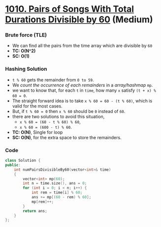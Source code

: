 # [1010. Pairs of Songs With Total Durations Divisible by 60](https://leetcode.com/problems/pairs-of-songs-with-total-durations-divisible-by-60/) (Medium)

### Brute force (TLE)

-   We can find all the pairs from the time array which are divisible by `60`
-   **TC: O(N^2)**
-   **SC: O(1)**

### Hashing Solution

-   `t % 60` gets the remainder from `0 to 59`.
-   We _count the occurrence of each remainders_ in a _array/hashmap_ `mp`.
-   we want to know that, for each `t` in `time`, how many `x` satisfy `(t + x) % 60 = 0`.
-   The straight forward idea is to take `x % 60 = 60 - (t % 60)`, which is valid for the most cases.
-   But, if `t % 60 = 0` then `x % 60` should be `0` instead of `60`.
-   there are two solutions to avoid this situation,
    -   `x % 60 = (60 - t % 60) % 60`,
    -   `x % 60 = (600 - t) % 60`.
-   **TC: O(N)**, Single for loop
-   **SC: O(N)**, for the extra space to store the remainders.

### Code

```cpp
class Solution {
public:
    int numPairsDivisibleBy60(vector<int>& time)
    {
        vector<int> mp(60);
        int n = time.size(), ans = 0;
        for (int i = 0; i < n; i++) {
            int rem = time[i] % 60;
            ans += mp[(60 - rem) % 60];
            mp[rem]++;
        }
        return ans;
    }
};
```
